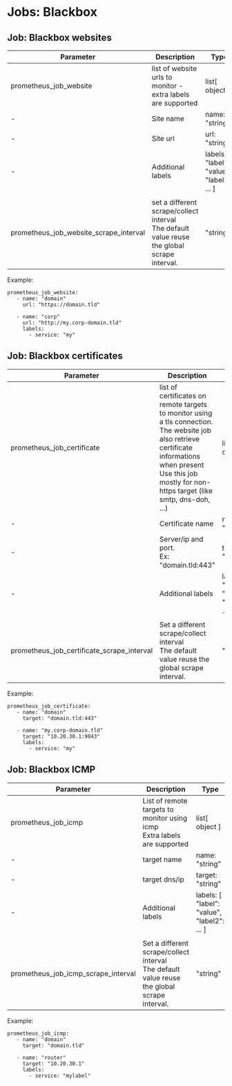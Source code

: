
# Jobs: Blackbox

## Job: Blackbox websites

| Parameter | Description | Type | Default value |
| --------- | ----------- | ---- | ------------- |
| prometheus_job_website | list of website urls to monitor - extra labels are supported | list[ object ] | [ ] |
| - | Site name | name: "string" | mandatory |
| - | Site url | url: "string" | mandatory |
| - | Additional labels | labels: [ "label": "value", "label2": ... ] | [ ] |
| |
| prometheus_job_website_scrape_interval | set a different scrape/collect interval<br />The default value reuse the global scrape interval. | "string" | "{{ prometheus_scrape_interval }}" |
 
Example:
```
prometheus_job_website:
   - name: "domain"
     url: "https://domain.tld"

   - name: "corp"
     url: "http://my.corp-domain.tld"
     labels:
       - service: "my"
```


## Job: Blackbox certificates

| Parameter | Description | Type | Default value |
| --------- | ----------- | ---- | ------------- |
| prometheus_job_certificate | list of certificates on remote targets to monitor using a tls connection.<br />The website job also retrieve certificate informations when present<br />Use this job mostly for non-https target (like smtp, dns-doh, ...) | list[ object ] | [ ] |
| - | Certificate name | name: "string" | mandatory |
| - | Server/ip and port.<br />Ex: "domain.tld:443" | target: "string" | mandatory |
| - | Additional labels | labels: [ "label": "value", "label2": ... ] | [ ] |
| |
| prometheus_job_certificate_scrape_interval | Set a different scrape/collect interval<br />The default value reuse the global scrape interval. | "string" | "{{ prometheus_scrape_interval }}" |


Example:
```
prometheus_job_certificate:
   - name: "domain"
     target: "domain.tld:443"

   - name: "my.corp-domain.tld"
     target: "10.20.30.1:9043"
     labels:
       - service: "my"
```


## Job: Blackbox ICMP

| Parameter | Description | Type | Default value |
| --------- | ----------- | ---- | ------------- |
| prometheus_job_icmp | List of remote targets to monitor using icmp<br />Extra labels are supported | list[ object ] | [ ] |
| - | target name | name: "string" | mandatory |
| - | target dns/ip | target: "string" | mandatory |
| - | Additional labels | labels: [ "label": "value", "label2": ... ] | [ ] |
| |
| prometheus_job_icmp_scrape_interval | Set a different scrape/collect interval<br />The default value reuse the global scrape interval. | "string" | "{{ prometheus_scrape_interval }}" |


Example:
```
prometheus_job_icmp:
   - name: "domain"
     target: "domain.tld"

   - name: "router"
     target: "10.20.30.1"
     labels:
       - service: "mylabel"
```

